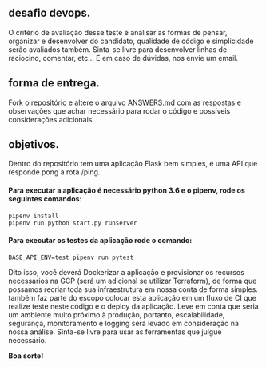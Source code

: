 ## desafio devops.

O critério de avaliação desse teste é analisar as formas de pensar, organizar e desenvolver do candidato, qualidade de código e simplicidade serão avaliados também. Sinta-se livre para desenvolver linhas de raciocino, comentar, etc... E em caso de dúvidas, nos envie um email.

## forma de entrega.

Fork o repositório e altere o arquivo [ANSWERS.md](ANSWERS.md) com as respostas e observações que achar necessário para rodar o código e possíveis considerações adicionais.

## objetivos.
Dentro do repositório tem uma aplicação Flask bem simples, é uma API que responde pong à rota /ping.

#### Para executar a aplicação é necessário python 3.6 e o pipenv, rode os seguintes comandos:
```
pipenv install
pipenv run python start.py runserver
```

#### Para executar os testes da aplicação rode o comando:
```
BASE_API_ENV=test pipenv run pytest
```

Dito isso, você deverá Dockerizar a aplicação e provisionar os recursos necessarios na GCP (será um adicional se utilizar Terraform), de forma que possamos recriar toda sua infraestrutura em nossa conta de forma simples. também faz parte do escopo colocar esta aplicação em um fluxo de CI que realize teste neste código e o deploy da aplicação. Leve em conta que seria um ambiente muito próximo à produção, portanto, escalabilidade, segurança, monitoramento e logging será levado em consideração na nossa análise. Sinta-se livre para usar as ferramentas que julgue necessário.

**Boa sorte!**
